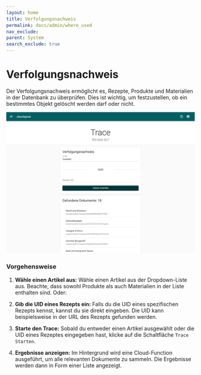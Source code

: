 ```yaml
---
layout: home
title: Verfolgungsnachweis
permalink: docs/admin/where_used
nav_exclude: 
parent: System
search_exclude: true
---
```

# Verfolgungsnachweis

Der Verfolgungsnachweis ermöglicht es, Rezepte, Produkte und Materialien in der Datenbank zu überprüfen. Dies ist wichtig, um festzustellen, ob ein bestimmtes Objekt gelöscht werden darf oder nicht.

![Screen Verfolgungsnachweis](https://github.com/chuchipirat/chuchipirat.github.io/blob/main/docs/admin/_images/where_used.png?raw=true)

### Vorgehensweise

1. **Wähle einen Artikel aus:** Wähle einen Artikel aus der Dropdown-Liste aus. Beachte, dass sowohl Produkte als auch Materialien in der Liste enthalten sind. Oder:
    
2. **Gib die UID eines Rezepts ein:** Falls du die UID eines spezifischen Rezepts kennst, kannst du sie direkt eingeben. Die UID kann beispielsweise in der URL des Rezepts gefunden werden.
    
3. **Starte den Trace:** Sobald du entweder einen Artikel ausgewählt oder die UID eines Rezeptes eingegeben hast, klicke auf die Schaltfläche `Trace Starten`.
    
4. **Ergebnisse anzeigen:** Im Hintergrund wird eine Cloud-Function ausgeführt, um alle relevanten Dokumente zu sammeln. Die Ergebnisse werden dann in Form einer Liste angezeigt.